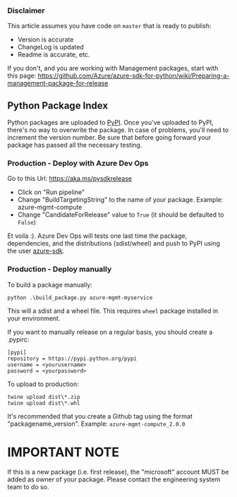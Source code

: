 ### Disclaimer
This article assumes you have code on `master` that is ready to publish:
- Version is accurate
- ChangeLog is updated
- Readme is accurate, etc.

If you don't, and you are working with Management packages, start with this page:
https://github.com/Azure/azure-sdk-for-python/wiki/Preparing-a-management-package-for-release


## Python Package Index

Python packages are uploaded to [PyPI](https://pypi.org/). Once you've uploaded to PyPI, there's no way to overwrite the package. In case of problems, you'll need to increment the version number. Be sure that before going forward your package has passed all the necessary testing.

### Production - Deploy with Azure Dev Ops

Go to this Url: https://aka.ms/pysdkrelease

- Click on "Run pipeline"
- Change "BuildTargetingString" to the name of your package. Example: azure-mgmt-compute
- Change "CandidateForRelease" value to `True` (it should be defaulted to `False`)

Et voila :). Azure Dev Ops will tests one last time the package, dependencies, and the distributions (sdist/wheel) and push to PyPI using the user [azure-sdk](https://pypi.org/user/azure-sdk/).

### Production - Deploy manually

To build a package manually:
```
python .\build_package.py azure-mgmt-myservice
```

This will a sdist and a wheel file. This requires `wheel` package installed in your environment.

If you want to manually release on a regular basis, you should create a .pypirc:
```
[pypi]
repository = https://pypi.python.org/pypi
username = <yourusername>
password = <yourpassword>
```

To upload to production:
```
twine upload dist\*.zip
twine upload dist\*.whl
```

It's recommended that you create a Github tag using the format "packagename_version". Example: `azure-mgmt-compute_2.0.0`

# IMPORTANT NOTE

If this is a new package (i.e. first release), the "microsoft" account MUST be added as owner of your package. Please contact the engineering system team to do so.